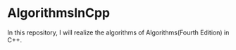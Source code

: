 # AlgorithmsInCpp
In this repository, I will realize the algorithms of Algorithms(Fourth Edition) in C++.
